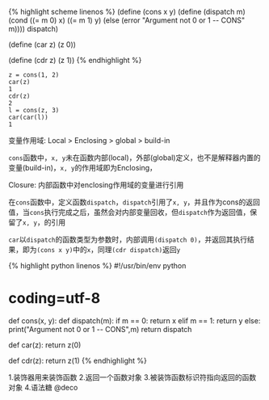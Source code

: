 {% highlight scheme linenos %}
(define (cons x y)
  (define (dispatch m)
    (cond ((= m 0) x)
          ((= m 1) y)
          (else (error "Argument not 0 or 1 -- CONS" m))))
  dispatch)

(define (car z) (z 0))

(define (cdr z) (z 1))
{% endhighlight %}

    z = cons(1, 2)
    car(z)
    1
    cdr(z)
    2
    l = cons(z, 3)
    car(car(l))
    1
    
变量作用域: Local > Enclosing > global > build-in

`cons`函数中，`x, y`未在函数内部(local)，外部(global)定义，也不是解释器内置的变量(build-in)，`x, y`的作用域即为Enclosing，

Closure: 内部函数中对enclosing作用域的变量进行引用

在`cons`函数中，定义函数`dispatch`，`dispatch`引用了`x, y`，并且作为cons的返回值，当`cons`执行完成之后，虽然会对内部变量回收，但`dispatch`作为返回值，保留了`x, y`，的引用

`car`以`dispatch`的函数类型为参数时，内部调用`(dispatch 0)`，并返回其执行结果，即为`(cons x y)`中的`x`，同理`(cdr dispatch)`返回`y`

{% highlight python linenos %}
#!/usr/bin/env python
# coding=utf-8
def cons(x, y):
    def dispatch(m):
        if m == 0:
            return x
        elif m == 1:
            return y
        else:
            print("Argument not 0 or 1 -- CONS",m)
    return dispatch

def car(z):
    return z(0)

def cdr(z):
    return z(1)
{% endhighlight %}

1.装饰器用来装饰函数
2.返回一个函数对象
3.被装饰函数标识符指向返回的函数对象
4.语法糖 @deco
